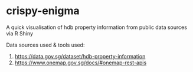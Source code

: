 # crispy-enigma
A quick visualisation of hdb property information from public data sources via R Shiny

Data sources used & tools used:
1) https://data.gov.sg/dataset/hdb-property-information
2) https://www.onemap.gov.sg/docs/#onemap-rest-apis

